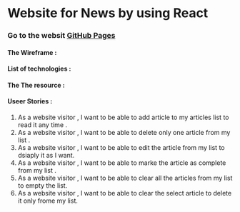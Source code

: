 # Website for News by using React 
### Go to the websit [GitHub Pages](https://pages.github.com/)
#### The Wireframe :
#### List of technologies :
####  The The resource :




#### Useer Stories :
1. As a website visitor , I want to be able to add article to my articles list to read it any time .
2. As a website visitor , I want to be able to delete only one article from my list .
3. As a website visitor , I want to be able to edit the article from my list to dsiaply it as I want.
4. As a website visitor , I want to be able to marke the article as complete from my list .
5. As a website visitor , I want to be able to clear all the articles from my list to empty the list.
6. As a website visitor , I want to be able to clear the select article to delete it only frome my list.
